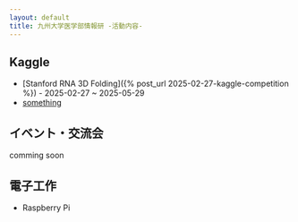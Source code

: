 ```yaml
---
layout: default
title: 九州大学医学部情報研 -活動内容-
---
```


## Kaggle
- [Stanford RNA 3D Folding]({% post_url 2025-02-27-kaggle-competition %}) - 2025-02-27 ~ 2025-05-29
- [something]()


## イベント・交流会
comming soon


## 電子工作
- Raspberry Pi